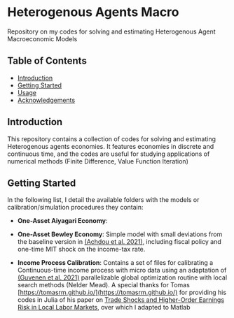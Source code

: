# Heterogenous Agents Macro 
Repository on my codes for solving and estimating Heterogenous Agent Macroeconomic Models

## Table of Contents
- [Introduction](#introduction)
- [Getting Started](#getting-started)
- [Usage](#usage)
- [Acknowledgements](#acknowledgements)

## Introduction
This repository contains a collection of codes for solving and estimating Heterogenous agents economies. It features economies in discrete and continuous time, and the codes are useful for studying applications of numerical methods (Finite Difference, Value Function Iteration)

## Getting Started
In the following list, I detail the available folders with the models or calibration/simulation procedures they contain:

- **One-Asset Aiyagari Economy**:

- **One-Asset Bewley Economy**: Simple model with small deviations from the baseline version in [(Achdou et al. 2021)](https://academic.oup.com/restud/article/89/1/45/6149490), including fiscal policy and one-time MIT shock on the income-tax rate.

- **Income Process Calibration**: Contains a set of files for calibrating a Continuous-time income process with micro data using an adaptation of [(Guvenen et al. 2021)](https://static1.squarespace.com/static/6246570e617f1d3daf55e1c1/t/628e6309b2e01e636b2ee9b3/1653498634356/guvenen-karahan-ozkan-song-econometrica-2021.pdf) parallelizable global optimization routine with local search methods (Nelder Mead). A special thanks for Tomas [https://tomasrm.github.io/](https://tomasrm.github.io/) for providing his codes in Julia of his paper on [Trade Shocks and Higher-Order Earnings Risk in Local
Labor Markets](https://tomasrm.github.io/assets/files/MartinezMello_trade_risk.pdf), over which I adapted to Matlab






